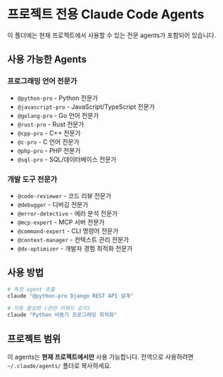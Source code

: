 # 프로젝트 전용 Claude Code Agents

이 폴더에는 현재 프로젝트에서 사용할 수 있는 전문 agents가 포함되어 있습니다.

## 사용 가능한 Agents

### 프로그래밍 언어 전문가
- `@python-pro` - Python 전문가
- `@javascript-pro` - JavaScript/TypeScript 전문가
- `@golang-pro` - Go 언어 전문가
- `@rust-pro` - Rust 전문가
- `@cpp-pro` - C++ 전문가
- `@c-pro` - C 언어 전문가
- `@php-pro` - PHP 전문가
- `@sql-pro` - SQL/데이터베이스 전문가

### 개발 도구 전문가
- `@code-reviewer` - 코드 리뷰 전문가
- `@debugger` - 디버깅 전문가
- `@error-detective` - 에러 분석 전문가
- `@mcp-expert` - MCP 서버 전문가
- `@command-expert` - CLI 명령어 전문가
- `@context-manager` - 컨텍스트 관리 전문가
- `@dx-optimizer` - 개발자 경험 최적화 전문가

## 사용 방법

```bash
# 특정 agent 호출
claude "@python-pro Django REST API 설계"

# 자동 활성화 (관련 키워드 감지)
claude "Python 비동기 프로그래밍 최적화"
```

## 프로젝트 범위

이 agents는 **현재 프로젝트에서만** 사용 가능합니다.
전역으로 사용하려면 `~/.claude/agents/` 폴더로 복사하세요.